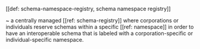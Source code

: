 [[def: schema-namespace-registry, schema namespace registry]]

~ a centrally managed [[ref: schema-registry]] where corporations or individuals reserve schemas within a specific [[ref: namespace]] in order to have an interoperable schema that is labeled with a corporation-specific or individual-specific namespace. 
